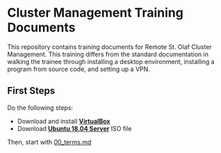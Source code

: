 # Cluster Management Training Documents

This repository contains training documents for Remote St. Olaf Cluster Management. This training differs from the standard documentation in walking the trainee through installing a desktop environment, installing a program from source code, and setting up a VPN.

## First Steps

Do the following steps:

* Download and install [**VirtualBox**](https://www.virtualbox.org/)
* Download [**Ubuntu 18.04 Server**](https://releases.ubuntu.com/18.04.5/ubuntu-18.04.5-live-server-amd64.iso) ISO file

Then, start with [00_terms.md](https://stogit.cs.stolaf.edu/bw/training/training-documents/-/blob/master/00_terms.md)
